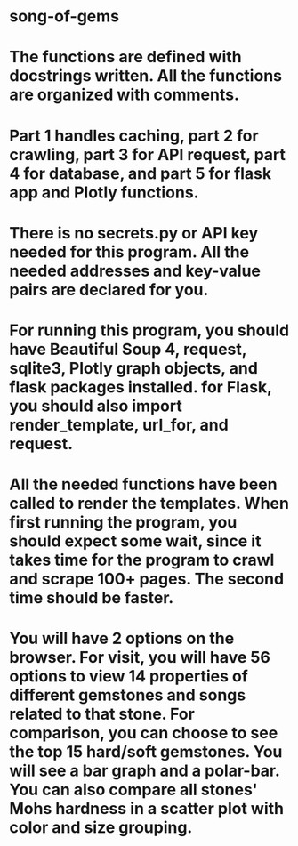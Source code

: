 # song-of-gems
# The functions are defined with docstrings written. All the functions are organized with comments.
# Part 1 handles caching, part 2 for crawling, part 3 for API request, part 4 for database, and part 5 for flask app and Plotly functions.
# There is no secrets.py or API key needed for this program. All the needed addresses and key-value pairs are declared for you.
# For running this program, you should have Beautiful Soup 4, request, sqlite3, Plotly graph objects, and flask packages installed. for Flask, you should also import render_template, url_for, and request.
# All the needed functions have been called to render the templates. When first running the program, you should expect some wait, since it takes time for the program to crawl and scrape 100+ pages. The second time should be faster.
# You will have 2 options on the browser. For visit, you will have 56 options to view 14 properties of different gemstones and songs related to that stone. For comparison, you can choose to see the top 15 hard/soft gemstones. You will see a bar graph and a polar-bar. You can also compare all stones' Mohs hardness in a scatter plot with color and size grouping.
 
